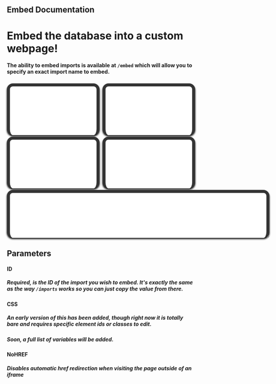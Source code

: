 ## Embed Documentation
# Embed the database into a custom webpage!
#### The ability to embed imports is available at `/embed` which will allow you to specify an exact import name to embed.
<style>iframe.userdbembed {margin-top:4px;border:none;width:calc(50% - 21px);aspect-ratio: 16/9;box-shadow:black 0px 3px 4px 0px;border-radius: 16px;padding: 8px 8px 0;background: #333;display:inline-block}iframe.userdbembed:nth-child(even){margin-left:8px}</style>
<div><iframe src="/embed?id=52e127b448c37000&amp;css=a.global-post-label%7Bbackground:%23333!important%7D.plyr--audio%20.plyr__controls%7Bpadding:8px!important%7D" class="userdbembed"></iframe><iframe src="/embed?id=1bfd0a2f5b258300&amp;css=a.global-post-label%7Bbackground:%23333!important%7D.plyr--audio%20.plyr__controls%7Bpadding:8px!important%7D" class="userdbembed"></iframe><iframe src="/embed?id=3ef95435136b9200&amp;css=a.global-post-label%7Bbackground:%23333!important%7D.plyr--audio%20.plyr__controls%7Bpadding:8px!important%7D" class="userdbembed"></iframe><iframe src="/embed?id=e2f650b8e03ac000&amp;css=a.global-post-label%7Bbackground:%23333!important%7D.plyr--audio%20.plyr__controls%7Bpadding:8px!important%7D" class="userdbembed"></iframe><iframe src="/embed?id=a193daf79da1c800&amp;css=a.global-post-label%7Bbackground:%23333!important%7D.plyr--audio%20.plyr__controls%7Bpadding:8px!important%7D" class="userdbembed" style="resize: both;width: 684px;max-width: 684px;min-width: 300px;height: 120px;max-height: 684px;min-height: 72px;"></iframe></div>

## Parameters
#### ID
##### Required, is the ID of the import you wish to embed. It's exactly the same as the way `/imports` works so you can just copy the value from there.
#### CSS
##### An early version of this has been added, though right now it is totally bare and requires specific element ids or classes to edit.
##### Soon, a full list of variables will be added.
#### NoHREF
##### Disables automatic href redirection when visiting the page outside of an iframe
